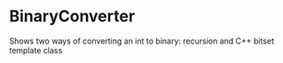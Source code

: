 # BinaryConverter
Shows two ways of converting an int to binary: recursion and C++ bitset template class
